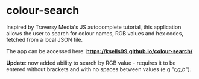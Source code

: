 # colour-search
Inspired by Traversy Media's JS autocomplete tutorial, this application allows the user to search for colour names, RGB values and hex codes, fetched from a local JSON file.

The app can be accessed here: **https://ksells99.github.io/colour-search/**


**Update**: now added ability to search by RGB value - requires it to be entered without brackets and with no spaces between values (e.g "*r,g,b*").

